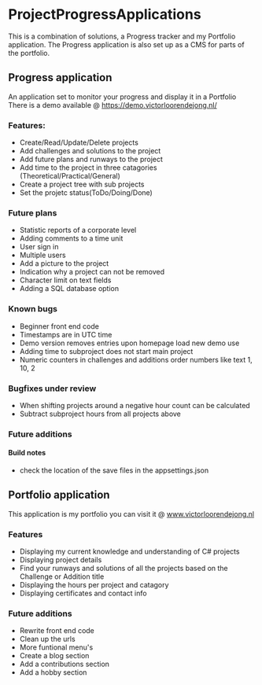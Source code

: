 # ProjectProgressApplications
This is a combination of solutions, a Progress tracker and my Portfolio application. The Progress application is also set up as a CMS for parts of the portfolio.

## Progress application 
An application set to monitor your progress and display it in a Portfolio
There is a demo available @ https://demo.victorloorendejong.nl/

### Features:
* Create/Read/Update/Delete projects
* Add challenges and solutions to the project
* Add future plans and runways to the project
* Add time to the project in three catagories (Theoretical/Practical/General)
* Create a project tree with sub projects
* Set the projetc status(ToDo/Doing/Done)

### Future plans
* Statistic reports of a corporate level
* Adding comments to a time unit
* User sign in
* Multiple users
* Add a picture to the project
* Indication why a project can not be removed
* Character limit on text fields
* Adding a SQL database option

### Known bugs
* Beginner front end code
* Timestamps are in UTC time
* Demo version removes entries upon homepage load new demo use
* Adding time to subproject does not start main project
* Numeric counters in challenges and additions order numbers like text 1, 10, 2

### Bugfixes under review
* When shifting projects around a negative hour count can be calculated
* Subtract subproject hours from all projects above


### Future additions

#### Build notes
* check the location of the save files in the appsettings.json


## Portfolio application
This application is my portfolio you can visit it @ www.victorloorendejong.nl 

### Features
* Displaying my current knowledge and understanding of C# projects
* Displaying project details
* Find your runways and solutions of all the projects based on the Challenge or Addition title
* Displaying the hours per project and catagory
* Displaying certificates and contact info

### Future additions
* Rewrite front end code 
* Clean up the urls 
* More funtional menu's
* Create a blog section
* Add a contributions section
* Add a hobby section
